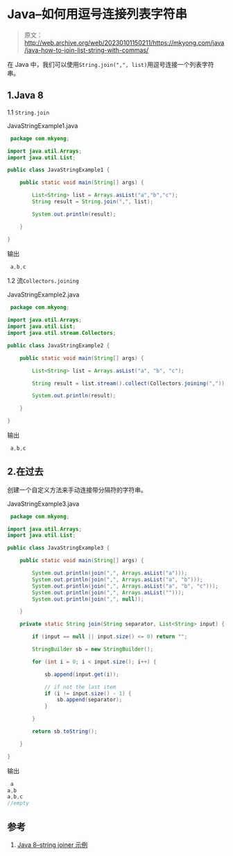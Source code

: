 # Java–如何用逗号连接列表字符串

> 原文：<http://web.archive.org/web/20230101150211/https://mkyong.com/java/java-how-to-join-list-string-with-commas/>

在 Java 中，我们可以使用`String.join(",", list)`用逗号连接一个列表字符串。

## 1.Java 8

1.1 `String.join`

JavaStringExample1.java

```java
 package com.mkyong;

import java.util.Arrays;
import java.util.List;

public class JavaStringExample1 {

    public static void main(String[] args) {

        List<String> list = Arrays.asList("a","b","c");
        String result = String.join(",", list);

        System.out.println(result);

    }

} 
```

输出

```java
 a,b,c 
```

1.2 流`Collectors.joining`

JavaStringExample2.java

```java
 package com.mkyong;

import java.util.Arrays;
import java.util.List;
import java.util.stream.Collectors;

public class JavaStringExample2 {

    public static void main(String[] args) {

        List<String> list = Arrays.asList("a", "b", "c");

        String result = list.stream().collect(Collectors.joining(","));

        System.out.println(result);

    }

} 
```

输出

```java
 a,b,c 
```

## 2.在过去

创建一个自定义方法来手动连接带分隔符的字符串。

JavaStringExample3.java

```java
 package com.mkyong;

import java.util.Arrays;
import java.util.List;

public class JavaStringExample3 {

    public static void main(String[] args) {

        System.out.println(join(",", Arrays.asList("a")));
        System.out.println(join(",", Arrays.asList("a", "b")));
        System.out.println(join(",", Arrays.asList("a", "b", "c")));
        System.out.println(join(",", Arrays.asList("")));
        System.out.println(join(",", null));

    }

    private static String join(String separator, List<String> input) {

        if (input == null || input.size() <= 0) return "";

        StringBuilder sb = new StringBuilder();

        for (int i = 0; i < input.size(); i++) {

            sb.append(input.get(i));

            // if not the last item
            if (i != input.size() - 1) {
                sb.append(separator);
            }

        }

        return sb.toString();

    }

} 
```

输出

```java
 a
a,b
a,b,c
//empty 
```

## 参考

1.  [Java 8–string joiner 示例](http://web.archive.org/web/20221020142707/https://www.mkyong.com/java8/java-8-stringjoiner-example/)

<input type="hidden" id="mkyong-current-postId" value="14846">